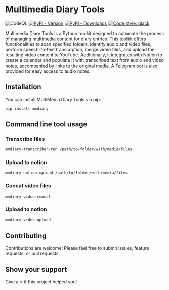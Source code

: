 # Multimedia Diary Tools 

![CodeQL](https://github.com/sashacmc/mmdiary/workflows/CodeQL/badge.svg)
[![PyPI - Version](https://img.shields.io/pypi/v/mmdiary.svg)](https://pypi.org/project/mmdiary)
[![PyPI - Downloads](https://pepy.tech/badge/mmdiary)](https://pepy.tech/project/mmdiary)
[![Code style: black](https://img.shields.io/badge/code%20style-black-000000.svg)](https://github.commdiarym/psf/black)

Multimedia Diary Tools is a Python toolkit designed to automate the process of managing multimedia content for diary entries. This toolkit offers functionalities to scan specified folders, identify audio and video files, perform speech-to-text transcription, merge video files, and upload the resulting video content to YouTube. Additionally, it integrates with Notion to create a calendar and populate it with transcribed text from audio and video notes, accompanied by links to the original media. A Telegram bot is also provided for easy access to audio notes.

## Installation

You can install MultiMedia Diary Tools via pip:

```bash
pip install mmdiary
```

## Command line tool usage

### Transcribe files
```bash
mmdiary-transcriber-run /path/to/folder/with/media/files
```
### Upload to notion
```bash
mmdiary-notion-upload /path/to/folder/with/media/files
```
### Concat video files
```bash
mmdiary-video-concat
```
### Upload to notion
```bash
mmdiary-video-upload
```

## Contributing

Contributions are welcome! Please feel free to submit issues, feature requests, or pull requests.

## Show your support
Give a ⭐️ if this project helped you!
